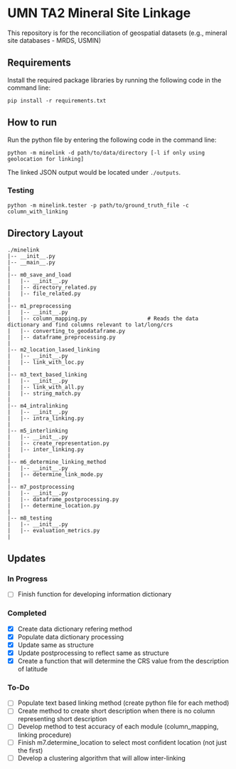 # UMN TA2 Mineral Site Linkage
This repository is for the reconciliation of geospatial datasets (e.g., mineral site databases - MRDS, USMIN)

## Requirements
Install the required package libraries by running the following code in the command line:
```
pip install -r requirements.txt
```

## How to run
Run the python file by entering the following code in the command line:
```
python -m minelink -d path/to/data/directory [-l if only using geolocation for linking]
```
The linked JSON output would be located under `./outputs`.

### Testing
```
python -m minelink.tester -p path/to/ground_truth_file -c column_with_linking
```

## Directory Layout
```
./minelink
|-- __init__.py
|-- __main__.py
|
|-- m0_save_and_load
|   |-- __init__.py
|   |-- directory_related.py
|   |-- file_related.py
|
|-- m1_preprocessing
|   |-- __init__.py
|   |-- column_mapping.py                   # Reads the data dictionary and find columns relevant to lat/long/crs
|   |-- converting_to_geodataframe.py
|   |-- dataframe_preprocessing.py
|
|-- m2_location_lased_linking
|   |-- __init__.py
|   |-- link_with_loc.py
|
|-- m3_text_based_linking
|   |-- __init__.py
|   |-- link_with_all.py
|   |-- string_match.py
|
|-- m4_intralinking
|   |-- __init__.py
|   |-- intra_linking.py
|
|-- m5_interlinking
|   |-- __init__.py
|   |-- create_representation.py
|   |-- inter_linking.py
|
|-- m6_determine_linking_method
|   |-- __init__.py
|   |-- determine_link_mode.py
|
|-- m7_postprocessing
|   |-- __init__.py
|   |-- dataframe_postprocessing.py
|   |-- determine_location.py
|
|-- m8_testing
|   |-- __init__.py
|   |-- evaluation_metrics.py
|
```

## Updates
### In Progress
- [ ] Finish function for developing information dictionary

### Completed 
- [x] Create data dictionary refering method
- [x] Populate data dictionary processing
- [x] Update same as structure
- [x] Update postprocessing to reflect same as structure
- [x] Create a function that will determine the CRS value from the description of latitude

### To-Do
- [ ] Populate text based linking method (create python file for each method)
- [ ] Create method to create short description when there is no column representing short description
- [ ] Develop method to test accuracy of each module (column_mapping, linking procedure)
- [ ] Finish m7.determine_location to select most confident location (not just the first)
- [ ] Develop a clustering algorithm that will allow inter-linking